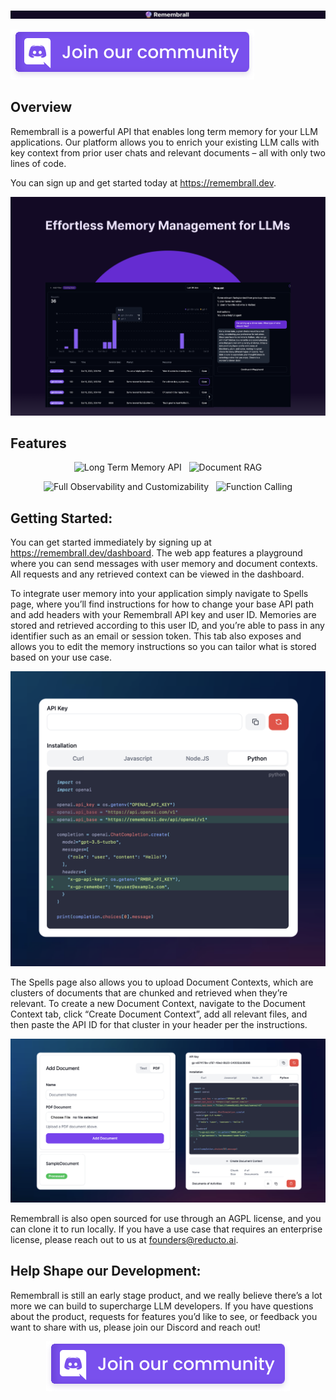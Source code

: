 
<a href="https://remembrall.dev"><img src="https://raw.githubusercontent.com/reductoai/images/main/GithubBanner.png"/></a>


<a href="https://discord.gg/YQSfu9TB"><img src="https://raw.githubusercontent.com/reductoai/images/main/discord_banner_purple.svg" /></a>


## Overview
Remembrall is a powerful API that enables long term memory for your LLM applications. Our platform allows you to enrich your existing LLM calls with key context from prior user chats and relevant documents – all with only two lines of code.

You can sign up and get started today at https://remembrall.dev.

![Banner](https://raw.githubusercontent.com/reductoai/images/main/GithubHero.png)

## Features

<p align="center">
    <img width="49%" src="https://raw.githubusercontent.com/reductoai/images/main/longtermmemory.png" alt="Long Term Memory API"/>
&nbsp;
    <img width="49%" src="https://raw.githubusercontent.com/reductoai/images/main/docrag.png" alt="Document RAG"/>
</p>

<p align="center">
    <img width="49%" src="https://raw.githubusercontent.com/reductoai/images/main/monitoring.png" alt="Full Observability and Customizability"/>
&nbsp;
    <img width="49%" src="https://raw.githubusercontent.com/reductoai/images/main/functioncalling.png" alt="Function Calling"/>
</p>

## Getting Started:

You can get started immediately by signing up at https://remembrall.dev/dashboard. The web app features a playground where you can send messages with user memory and document contexts. All requests and any retrieved context can be viewed in the dashboard.

To integrate user memory into your application simply navigate to Spells page, where you’ll find instructions for how to change your base API path and add headers with your Remembrall API key and user ID. Memories are stored and retrieved according to this user ID, and you’re able to pass in any identifier such as an email or session token. This tab also exposes and allows you to edit the memory instructions so you can tailor what is stored based on your use case.

<a href="https://remembrall.dev/dashboard"><img src="https://raw.githubusercontent.com/reductoai/images/main/SpellInstructions.png"/></a>

The Spells page also allows you to upload Document Contexts, which are clusters of documents that are chunked and retrieved when they’re relevant. To create a new Document Context, navigate to the Document Context tab, click “Create Document Context”, add all relevant files, and then paste the API ID for that cluster in your header per the instructions.


<a href="https://remembrall.dev/dashboard"><img src="https://raw.githubusercontent.com/reductoai/images/main/DocContext.png" /></a>


Remembrall is also open sourced for use through an AGPL license, and you can clone it to run locally. If you have a use case that requires an enterprise license, please reach out to us at founders@reducto.ai.


## Help Shape our Development:

Remembrall is still an early stage product, and we really believe there’s a lot more we can build to supercharge LLM developers. If you have questions about the product, requests for features you’d like to see, or feedback you want to share with us, please join our Discord and reach out!

<center>
<a href="https://discord.gg/YQSfu9TB"><img src="https://raw.githubusercontent.com/reductoai/images/main/discord_banner_purple.svg" /></a>
</center>